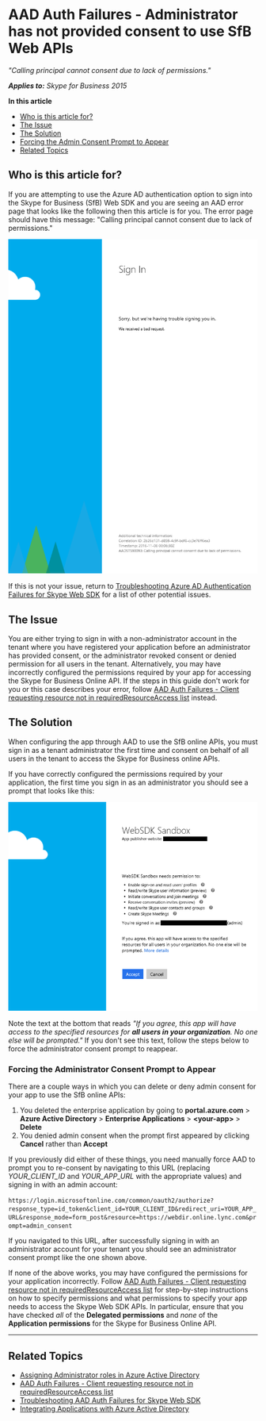 # AAD Auth Failures - Administrator has not provided consent to use SfB Web APIs

_"Calling principal cannot consent due to lack of permissions."_

_**Applies to:** Skype for Business 2015_

**In this article**
- [Who is this article for?](#audience)
- [The Issue](#issue)
- [The Solution](#solution)
- [Forcing the Admin Consent Prompt to Appear](#force-admin-consent)
- [Related Topics](#related-topics)

<a name="audience"></a>
## Who is this article for?

If you are attempting to use the Azure AD authentication option to sign into the Skype for Business (SfB) Web SDK and you are seeing an AAD error page that looks like the following then this article is for you. The error page should have this message: "Calling principal cannot consent due to lack of permissions."

![Tenant Admin has not provided consent for all users](../../../images/troubleshooting/auth/TenantAdminHasNotProvidedConsent2.PNG)

If this is not your issue, return to [Troubleshooting Azure AD Authentication Failures for Skype Web SDK](./AADAuthFailures.md) for a list of other potential issues.

<a name="issue"></a>
## The Issue

You are either trying to sign in with a non-administrator account in the tenant where you have registered your application before an administrator has provided consent, or the administrator revoked consent or denied permission for all users in the tenant. 
Alternatively, you may have incorrectly configured the permissions required by your app for accessing the Skype for Business Online API. If the steps in this guide don't work for you or this case describes your error, follow [AAD Auth Failures - Client requesting resource not in requiredResourceAccess list](./AADAuth-DelegatePermissions.md) instead.

<a name="solution"></a>
## The Solution

When configuring the app through AAD to use the SfB online APIs, you must sign in as a tenant administrator the first time and consent on behalf of all users in the tenant to access the Skype for Business online APIs.

If you have correctly configured the permissions required by your application, the first time you sign in as an administrator you should see a prompt that looks like this:

![Admin consent prompt upon sign in](../../../images/troubleshooting/auth/ProvidingAdminConsentCensored.PNG)

Note the text at the bottom that reads _"If you agree, this app will have access to the specified resources for **all users in your organization**. No one else will be prompted."_ If you don't see this text, follow the steps below to force the administrator consent prompt to reappear.

<a name="force-admin-consent"></a>
### Forcing the Administrator Consent Prompt to Appear

There are a couple ways in which you can delete or deny admin consent for your app to use the SfB online APIs:

1. You deleted the enterprise application by going to **portal.azure.com** > **Azure Active Directory** > **Enterprise Applications** > **\<your-app\>** > **Delete**
2. You denied admin consent when the prompt first appeared by clicking **Cancel** rather than **Accept**

If you previously did either of these things, you need manually force AAD to prompt you to re-consent by navigating to this URL (replacing _YOUR\_CLIENT\_ID_ and _YOUR\_APP\_URL_ with the appropriate values) and signing in with an admin account: 

`https://login.microsoftonline.com/common/oauth2/authorize?response_type=id_token&client_id=YOUR_CLIENT_ID&redirect_uri=YOUR_APP_URL&response_mode=form_post&resource=https://webdir.online.lync.com&prompt=admin_consent`

If you navigated to this URL, after successfully signing in with an administrator account for your tenant you should see an administrator consent prompt like the one shown above.

If none of the above works, you may have configured the permissions for your application incorrectly. Follow [AAD Auth Failures - Client requesting resource not in requiredResourceAccess list](./AADAuth-DelegatePermissions.md) for step-by-step instructions on how to specify permissions and what permissions to specify your app needs to access the Skype Web SDK APIs. In particular, ensure that you have checked _all_ of the **Delegated permissions** and _none_ of the **Application permissions** for the Skype for Business Online API.

---

<a name="related-topics"></a>
## Related Topics

- [Assigning Administrator roles in Azure Active Directory](https://docs.microsoft.com/en-us/azure/active-directory/active-directory-assign-admin-roles)
- [AAD Auth Failures - Client requesting resource not in requiredResourceAccess list](./AADAuth-DelegatePermissions.md)
- [Troubleshooting AAD Auth Failures for Skype Web SDK](./AADAuthFailures.md)
- [Integrating Applications with Azure Active Directory](https://docs.microsoft.com/en-us/azure/active-directory/active-directory-integrating-applications)


